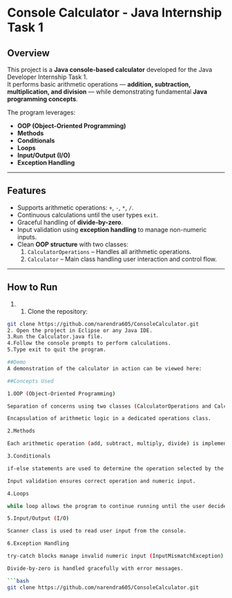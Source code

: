 # Console Calculator - Java Internship Task 1 

## Overview
This project is a **Java console-based calculator** developed for the Java Developer Internship Task 1.  
It performs basic arithmetic operations — **addition, subtraction, multiplication, and division** — while demonstrating fundamental **Java programming concepts**.

The program leverages:

- **OOP (Object-Oriented Programming)**  
- **Methods**  
- **Conditionals**  
- **Loops**  
- **Input/Output (I/O)**  
- **Exception Handling**

---

## Features
- Supports arithmetic operations: `+`, `-`, `*`, `/`.  
- Continuous calculations until the user types `exit`.  
- Graceful handling of **divide-by-zero**.  
- Input validation using **exception handling** to manage non-numeric inputs.  
- Clean **OOP structure** with two classes:  
  1. `CalculatorOperations` – Handles all arithmetic operations.  
  2. `Calculator` – Main class handling user interaction and control flow.  

---


## How to Run
1. 1. Clone the repository:
```bash
git clone https://github.com/narendra605/ConsoleCalculator.git
2. Open the project in Eclipse or any Java IDE.
3.Run the Calculator.java file.
4.Follow the console prompts to perform calculations.
5.Type exit to quit the program.

##Demo
A demonstration of the calculator in action can be viewed here:

##Concepts Used

1.OOP (Object-Oriented Programming)

Separation of concerns using two classes (CalculatorOperations and Calculator).

Encapsulation of arithmetic logic in a dedicated operations class.

2.Methods

Each arithmetic operation (add, subtract, multiply, divide) is implemented as a separate method.

3.Conditionals

if-else statements are used to determine the operation selected by the user.

Input validation ensures correct operation and numeric input.

4.Loops

while loop allows the program to continue running until the user decides to exit.

5.Input/Output (I/O)

Scanner class is used to read user input from the console.

6.Exception Handling

try-catch blocks manage invalid numeric input (InputMismatchException).

Divide-by-zero is handled gracefully with error messages.

```bash
git clone https://github.com/narendra605/ConsoleCalculator.git

